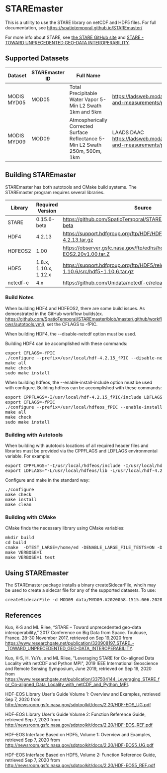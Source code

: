 # STAREmaster

This is a utility to use the STARE library on netCDF and HDF5
files. For full documentation, see
https://spatiotemporal.github.io/STAREmaster/

For more info about STARE, see [the STARE GitHub
site](https://github.com/SpatioTemporal/STARE) and [STARE - TOWARD
UNPRECEDENTED GEO-DATA
INTEROPERABILITY](https://www.researchgate.net/publication/320908197_STARE_-_TOWARD_UNPRECEDENTED_GEO-DATA_INTEROPERABILITY).

## Supported Datasets

Dataset        | STAREmaster ID | Full Name | Notes
-------        | -------------- | --------- | -----
MODIS MYD05    | MOD05          | Total Precipitable Water Vapor 5-Min L2 Swath 1km and 5km | https://ladsweb.modaps.eosdis.nasa.gov/missions-and-measurements/products/MYD05_L2
MODIS MYD09    | MOD09          | Atmospherically Corrected Surface Reflectance 5-Min L2 Swath 250m, 500m, 1km | LAADS DAAC https://ladsweb.modaps.eosdis.nasa.gov/missions-and-measurements/products/MOD09

## Building STAREmaster

STAREmaster has both autotools and CMake build systems. The
STAREmaster program requires several libraries.

Library | Required Version      | Source
------- | ----------------      | ------
STARE   | 0.15.6-beta           | https://github.com/SpatioTemporal/STARE/releases/tag/0.15.6-beta
HDF4    | 4.2.13                | https://support.hdfgroup.org/ftp/HDF/HDF_Current/src/hdf-4.2.13.tar.gz
HDFEOS2 | 1.00                  | https://observer.gsfc.nasa.gov/ftp/edhs/hdfeos/latest_release/HDF-EOS2.20v1.00.tar.Z
HDF5    | 1.8.x, 1.10.x, 1.12.x | https://support.hdfgroup.org/ftp/HDF5/releases/hdf5-1.10/hdf5-1.10.6/src/hdf5-1.10.6.tar.gz
netcdf-c| 4.x                   | https://github.com/Unidata/netcdf-c/releases

### Build Notes

When building HDF4 and HDFEOS2, there are some build issues. As
demonstrated in the GitHub workflow
builds(ex. https://github.com/SpatioTemporal/STAREmaster/blob/master/.github/workflows/autotools.yml),
set the CFLAGS to -fPIC.

When building HDF4, the --disable-netcdf option must be used.

Building HDF4 can be accomplished with these commands:

<pre>
export CFLAGS=-fPIC
./configure --prefix=/usr/local/hdf-4.2.15_fPIC --disable-netcdf
make all
make check
sudo make install
</pre>

When building hdfeos, the --enable-install-include option must be used
with configure. Building hdfeos can be accomplished with these commands:

<pre>
export CPPFLAGS=-I/usr/local/hdf-4.2.15_fPIC/include LDFLAGS=-L/usr/local/hdf-4.2.15_fPIC/lib
export CFLAGS=-fPIC
./configure --prefix=/usr/local/hdfeos_fPIC --enable-install-include
make all
make check
sudo make install
</pre>

### Building with Autotools

When building with autotools locations of all required header files
and libraries must be provided via the CPPFLAGS and LDFLAGS
environmental variable. For example:

<pre>
export CPPFLAGS="-I/usr/local/hdfeos/include -I/usr/local/hdf-4.2.15/include -I/usr/local/STARE-0.15.6/include -I/usr/local/netcdf-c-4.7.4-development_hdf5-1.10.6/include"
export LDFLAGS="-L/usr/local/hdfeos/lib -L/usr/local/hdf-4.2.15/lib -L/usr/local/STARE-0.15.6/lib -L/usr/local/netcdf-c-4.7.4-development_hdf5-1.10.6/lib"
</pre>

Configure and make in the standard way:

<pre>
./configure
make check
make install
make clean
</pre>

### Building with CMake

CMake finds the necessary library using CMake variables:

<pre>
mkdir build
cd build
cmake  -DTEST_LARGE=/home/ed -DENABLE_LARGE_FILE_TESTS=ON -DCMAKE_BUILD_TYPE=Debug --trace-source=test/CMakeLists.txt -DNETCDF_INCLUDES=/usr/local/netcdf-c-4.7.4_hdf5-1.10.6/include -DNETCDF_LIBRARIES=/usr/local/netcdf-c-4.7.4_hdf5-1.10.6/lib -DSTARE_INCLUDE_DIR=/usr/local/STARE-0.15.6/include -DSTARE_LIBRARY=/usr/local/STARE-0.15.6/lib -DCMAKE_PREFIX_PATH="/usr/local/hdf-4.2.15;/usr/local/hdfeos" .. 
make VERBOSE=1
make VERBOSE=1 test
</pre>

## Using STAREmaster

The STAREmaster package installs a binary createSidecarFile, whcih may
be used to create a sidecar file for any of the supported datasets. To
use:

<pre>
createSidecarFile -d MOD09 data/MYD09.A2020058.1515.006.2020060020205.hdf
</pre>

## References

Kuo, K-S and ML Rilee, “STARE – Toward unprecedented geo-data
interoperability,” 2017 Conference on Big Data from Space. Toulouse,
France. 28-30 November 2017, retrieved on Sep 19,2020 from
https://www.researchgate.net/publication/320908197_STARE_-_TOWARD_UNPRECEDENTED_GEO-DATA_INTEROPERABILITY.

Kuo, K-S, H. YuYu, and ML Rilee, "Leveraging STARE for Co-aligned Data
Locality with netCDF and Python MPI", 2019 IEEE International
Geoscience and Remote Sensing Symposium, June 2019, retrieved on Sep
19, 2020 from
https://www.researchgate.net/publication/337504144_Leveraging_STARE_for_Co-aligned_Data_Locality_with_netCDF_and_Python_MPI.

HDF-EOS Library User's Guide Volume 1: Overview and Examples,
retrieved Sep 7, 2020 from
http://newsroom.gsfc.nasa.gov/sdptoolkit/docs/2.20/HDF-EOS_UG.pdf

HDF-EOS Library User's Guide Volume 2: Function Reference Guide,
retrieved Sep 7, 2020 from
http://newsroom.gsfc.nasa.gov/sdptoolkit/docs/2.20/HDF-EOS_REF.pdf

HDF-EOS Interface Based on HDF5, Volume 1: Overview and Examples,
retrieved Sep 7, 2020 from
http://newsroom.gsfc.nasa.gov/sdptoolkit/docs/2.20/HDF-EOS5_UG.pdf

HDF-EOS Interface Based on HDF5, Volume 2: Function Reference Guide,
retrieved Sep 7, 2020 from
http://newsroom.gsfc.nasa.gov/sdptoolkit/docs/2.20/HDF-EOS5_REF.pdf
